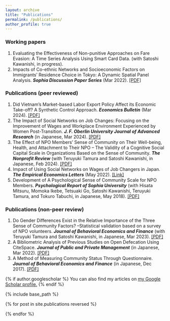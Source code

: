 ```yaml
---
layout: archive
title: "Publications"
permalink: /publications/
author_profile: true
---
```


### Working papers

1. Evaluating the Effectiveness of Non-punitive Approaches on Fare Evasion: A Time Series Analysis Using Smart Card Data. (with Satoshi Kawanishi, in progress).
2. Impacts of Co-ethnic Networks and Socioeconomic Factors on Immigrants’ Residence Choice in Tokyo: A Dynamic Spatial Panel Analysis. ***Sophia Discussion Paper Series*** (Mar 2022). <a href="https://deliverypdf.ssrn.com/delivery.php?ID=808067068026071066069104008119067091035019070001075003096098087108083000105031004002106039102104013096111076011025067071119099126080022051012089126093073093092125030093028080092100002100075114027078102118092002120120030020007067123111026083121126092017&EXT=pdf&INDEX=TRUE" target="_blank">[PDF]</a>

### Publications (peer reviewed)

1. Did Vietnam’s Market-based Labor Export Policy Affect its Economic Take-off? A Synthetic Control Approach. ***Economics Bulletin*** (Mar 2024). <a href="http://www.accessecon.com/pubs/eb/" target="_blank">[PDF]</a>
2. The Impact of Social Networks on Job Changes: Focusing on the Improvement of Wages and Workplace Environment Experienced by Women Post-Transition. ***J. F. Oberlin University Journal of Advanced Research*** (in Japanese, Mar 2024). <a href="https://obirin.repo.nii.ac.jp/search?page=1&size=50&sort=custom_sort&search_type=2&q=326" target="_blank">[PDF]</a>
3. The Effect of NPO Members’ Sense of Community on Their Well-being, Health, and Attachment to Their NPO – The Validity of a Cognitive Social Capital Scale in Organizations Based on the Sense of Community. ***The Nonprofit Review*** (with Teruyuki Tamura and Satoshi Kawanishi, in Japanese, Feb 2024). <a href="https://www.jstage.jst.go.jp/article/janpora/advpub/0/advpub_NPR-D-22-00014/_pdf/-char/en" target="_blank">[PDF]</a>
4. Impact of Using Social Networks on Wages of Job Changers in Japan. ***The Empirical Economics Letters*** (May 2022). <a href="http://www.eel.my100megs.com/volume-21-number-5.htm" target="_blank">[Link]</a>
5. Development of A Psychological Sense of Community Scale for NPO Members. ***Psychological Report of Sophia University*** (with Hisata Mitsuru, Momoka Ikebe, Tetsuaki Go, Satoshi Kawanishi, Teruyuki Tamura, and Tokuro Tabuchi, in Japanese, May 2018). <a href="https://digital-archives.sophia.ac.jp/pub/repository/20191121009/pdf/1_0-DC0_0ee892406f2e0a4e9ca6129040323271faebf04b515cc587e807bf9f8b34fe25_1711091324768_200000020521_119000_079.pdf?dl=1" target="_blank" rel="noopener noreferrer">[PDF]</a>


### Publications (non-peer review)

1. Do Gender Differences Exist in the Relative Importance of the Three Sense of Community Factors? –Statistical validation based on a survey of NPO volunteers. ***Journal of Behavioral Economics and Finance*** (with Teruyuki Tamura and Satoshi Kawanishi, in Japanese, Mar 2023). <a href="https://www.jstage.jst.go.jp/article/jbef/15/Special_issue/15_S26/_pdf/-char/ja" target="_blank">[PDF]</a>
2. A Bibliometric Analysis of Previous Studies on Open Defecation Using CiteSpace. ***Journal of Public and Private Management*** (in Japanese, Mar 2022). <a href="https://www.bunkyo.ac.jp/faculty/business/feature/journal/pdf/vol8/business_journal_vol8_08.pdf" target="_blank">[PDF]</a>
3. A Method of Measuring Community Status Through Questionnaire. ***Journal of Behavioral Economics and Finance*** (in Japanese, Dec 2017). <a href="https://www.jstage.jst.go.jp/article/jbef/10/Special_issue/10_S29/_pdf/-char/ja" target="_blank">[PDF]</a>

{% if author.googlescholar %}
  You can also find my articles on <u><a href="{{author.googlescholar}}">my Google Scholar profile</a>.</u>
{% endif %}

{% include base_path %}

{% for post in site.publications reversed %}

{% endfor %}
